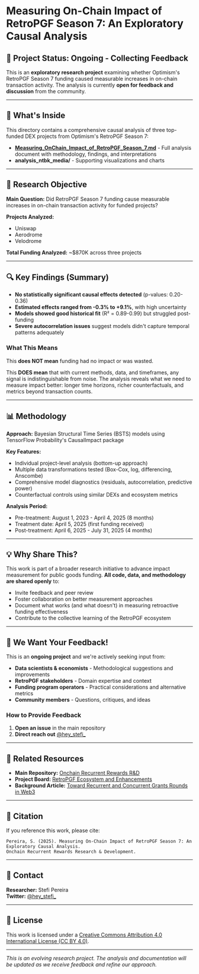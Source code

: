 # Measuring On-Chain Impact of RetroPGF Season 7: An Exploratory Causal Analysis

## 🚧 Project Status: Ongoing - Collecting Feedback

This is an **exploratory research project** examining whether Optimism's RetroPGF Season 7 funding caused measurable increases in on-chain transaction activity. The analysis is currently **open for feedback and discussion** from the community.

---

## 📄 What's Inside

This directory contains a comprehensive causal analysis of three top-funded DEX projects from Optimism's RetroPGF Season 7:

- **[Measuring_OnChain_Impact_of_RetroPGF_Season_7.md](./Measuring_OnChain_Impact_of_RetroPGF_Season_7.md)** - Full analysis document with methodology, findings, and interpretations
- **analysis_ntbk_media/** - Supporting visualizations and charts
---

## 🎯 Research Objective

**Main Question:** Did RetroPGF Season 7 funding cause measurable increases in on-chain transaction activity for funded projects?

**Projects Analyzed:**
- Uniswap
- Aerodrome  
- Velodrome

**Total Funding Analyzed:** ~$870K across three projects

---

## 🔍 Key Findings (Summary)

- **No statistically significant causal effects detected** (p-values: 0.20-0.36)
- **Estimated effects ranged from -0.3% to +9.1%**, with high uncertainty
- **Models showed good historical fit** (R² = 0.89-0.99) but struggled post-funding
- **Severe autocorrelation issues** suggest models didn't capture temporal patterns adequately

### What This Means

This **does NOT mean** funding had no impact or was wasted. 

This **DOES mean** that with current methods, data, and timeframes, any signal is indistinguishable from noise. The analysis reveals what we need to measure impact better: longer time horizons, richer counterfactuals, and metrics beyond transaction counts.

---

## 📊 Methodology

**Approach:** Bayesian Structural Time Series (BSTS) models using TensorFlow Probability's CausalImpact package

**Key Features:**
- Individual project-level analysis (bottom-up approach)
- Multiple data transformations tested (Box-Cox, log, differencing, Anscombe)
- Comprehensive model diagnostics (residuals, autocorrelation, predictive power)
- Counterfactual controls using similar DEXs and ecosystem metrics

**Analysis Period:**
- Pre-treatment: August 1, 2023 - April 4, 2025 (8 months)
- Treatment date: April 5, 2025 (first funding received)
- Post-treatment: April 6, 2025 - July 31, 2025 (4 months)

---

## 💡 Why Share This?

This work is part of a broader research initiative to advance impact measurement for public goods funding. **All code, data, and methodology are shared openly** to:

- Invite feedback and peer review
- Foster collaboration on better measurement approaches
- Document what works (and what doesn't) in measuring retroactive funding effectiveness
- Contribute to the collective learning of the RetroPGF ecosystem

---

## 🤝 We Want Your Feedback!

This is an **ongoing project** and we're actively seeking input from:

- **Data scientists & economists** - Methodological suggestions and improvements
- **RetroPGF stakeholders** - Domain expertise and context
- **Funding program operators** - Practical considerations and alternative metrics
- **Community members** - Questions, critiques, and ideas

### How to Provide Feedback

1. **Open an issue** in the main repository
2. **Direct reach out** [@hey_stefi_](https://x.com/hey_stefi_)


---

## 🔗 Related Resources

- **Main Repository:** [Onchain Recurrent Rewards R&D](../../)
- **Project Board:** [RetroPGF Ecosystem and Enhancements](https://github.com/users/stefi-says/projects/4)
- **Background Article:** [Toward Recurrent and Concurrent Grants Rounds in Web3](https://mirror.xyz/stefipereira.eth/SNXPcTKTO88BGgctU_eJw5_N_q6Tw23q4ed1zGBdCHo)

---

## 📝 Citation

If you reference this work, please cite:

```
Pereira, S. (2025). Measuring On-Chain Impact of RetroPGF Season 7: An Exploratory Causal Analysis.
Onchain Recurrent Rewards Research & Development.
```

---

## 📧 Contact

**Researcher:** Stefi Pereira  
**Twitter:** [@hey_stefi_](https://x.com/hey_stefi_)

---

## 📄 License

This work is licensed under a [Creative Commons Attribution 4.0 International License (CC BY 4.0)](https://creativecommons.org/licenses/by/4.0/).

---

*This is an evolving research project. The analysis and documentation will be updated as we receive feedback and refine our approach.*


